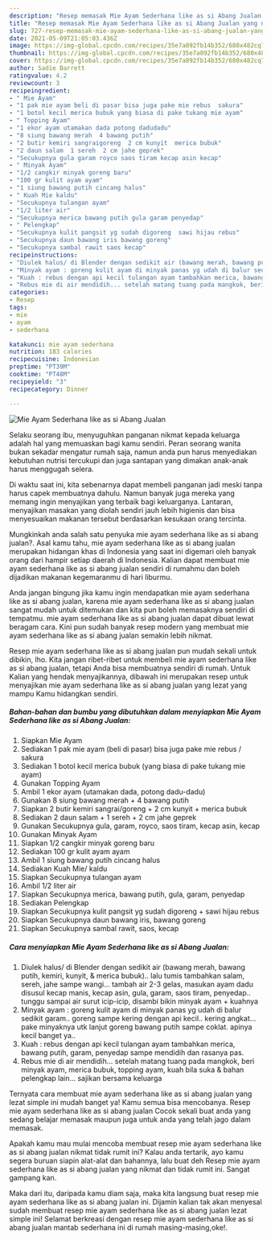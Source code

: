 ```yaml
---
description: "Resep memasak Mie Ayam Sederhana like as si Abang Jualan yang nikmat Untuk Jualan"
title: "Resep memasak Mie Ayam Sederhana like as si Abang Jualan yang nikmat Untuk Jualan"
slug: 727-resep-memasak-mie-ayam-sederhana-like-as-si-abang-jualan-yang-nikmat-untuk-jualan
date: 2021-05-09T21:05:03.436Z
image: https://img-global.cpcdn.com/recipes/35e7a892fb14b352/680x482cq70/mie-ayam-sederhana-like-as-si-abang-jualan-foto-resep-utama.jpg
thumbnail: https://img-global.cpcdn.com/recipes/35e7a892fb14b352/680x482cq70/mie-ayam-sederhana-like-as-si-abang-jualan-foto-resep-utama.jpg
cover: https://img-global.cpcdn.com/recipes/35e7a892fb14b352/680x482cq70/mie-ayam-sederhana-like-as-si-abang-jualan-foto-resep-utama.jpg
author: Sadie Barrett
ratingvalue: 4.2
reviewcount: 3
recipeingredient:
- " Mie Ayam"
- "1 pak mie ayam beli di pasar bisa juga pake mie rebus  sakura"
- "1 botol kecil merica bubuk yang biasa di pake tukang mie ayam"
- " Topping Ayam"
- "1 ekor ayam utamakan dada potong dadudadu"
- "8 siung bawang merah  4 bawang putih"
- "2 butir kemiri sangraigoreng  2 cm kunyit  merica bubuk"
- "2 daun salam  1 sereh  2 cm jahe geprek"
- "Secukupnya gula garam royco saos tiram kecap asin kecap"
- " Minyak Ayam"
- "1/2 cangkir minyak goreng baru"
- "100 gr kulit ayam ayam"
- "1 siung bawang putih cincang halus"
- " Kuah Mie kaldu"
- "Secukupnya tulangan ayam"
- "1/2 liter air"
- "Secukupnya merica bawang putih gula garam penyedap"
- " Pelengkap"
- "Secukupnya kulit pangsit yg sudah digoreng  sawi hijau rebus"
- "Secukupnya daun bawang iris bawang goreng"
- "Secukupnya sambal rawit saos kecap"
recipeinstructions:
- "Diulek halus/ di Blender dengan sedikit air (bawang merah, bawang putih, kemiri, kunyit, &amp; merica bubuk).. lalu tumis tambahkan salam, sereh, jahe sampe wangi... tambah air 2-3 gelas, masukan ayam dadu disusul kecap manis, kecap asin, gula, garam, saos tiram, penyedap.. tunggu sampai air surut icip-icip, disambi bikin minyak ayam + kuahnya"
- "Minyak ayam : goreng kulit ayam di minyak panas yg udah di balur sedikit garam.. goreng sampe kering dengan api kecil.. kering angkat... pake minyaknya utk lanjut goreng bawang putih sampe coklat. apinya kecil banget ya.."
- "Kuah : rebus dengan api kecil tulangan ayam tambahkan merica, bawang putih, garam, penyedap sampe mendidih dan rasanya pas."
- "Rebus mie di air mendidih... setelah matang tuang pada mangkok, beri minyak ayam, merica bubuk, topping ayam, kuah bila suka &amp; bahan pelengkap lain... sajikan bersama keluarga"
categories:
- Resep
tags:
- mie
- ayam
- sederhana

katakunci: mie ayam sederhana 
nutrition: 183 calories
recipecuisine: Indonesian
preptime: "PT39M"
cooktime: "PT48M"
recipeyield: "3"
recipecategory: Dinner

---
```



![Mie Ayam Sederhana like as si Abang Jualan](https://img-global.cpcdn.com/recipes/35e7a892fb14b352/680x482cq70/mie-ayam-sederhana-like-as-si-abang-jualan-foto-resep-utama.jpg)

Selaku seorang ibu, menyuguhkan panganan nikmat kepada keluarga adalah hal yang memuaskan bagi kamu sendiri. Peran seorang  wanita bukan sekadar mengatur rumah saja, namun anda pun harus menyediakan kebutuhan nutrisi tercukupi dan juga santapan yang dimakan anak-anak harus menggugah selera.

Di waktu  saat ini, kita sebenarnya dapat membeli panganan jadi meski tanpa harus capek membuatnya dahulu. Namun banyak juga mereka yang memang ingin menyajikan yang terbaik bagi keluarganya. Lantaran, menyajikan masakan yang diolah sendiri jauh lebih higienis dan bisa menyesuaikan makanan tersebut berdasarkan kesukaan orang tercinta. 



Mungkinkah anda salah satu penyuka mie ayam sederhana like as si abang jualan?. Asal kamu tahu, mie ayam sederhana like as si abang jualan merupakan hidangan khas di Indonesia yang saat ini digemari oleh banyak orang dari hampir setiap daerah di Indonesia. Kalian dapat membuat mie ayam sederhana like as si abang jualan sendiri di rumahmu dan boleh dijadikan makanan kegemaranmu di hari liburmu.

Anda jangan bingung jika kamu ingin mendapatkan mie ayam sederhana like as si abang jualan, karena mie ayam sederhana like as si abang jualan sangat mudah untuk ditemukan dan kita pun boleh memasaknya sendiri di tempatmu. mie ayam sederhana like as si abang jualan dapat dibuat lewat beragam cara. Kini pun sudah banyak resep modern yang membuat mie ayam sederhana like as si abang jualan semakin lebih nikmat.

Resep mie ayam sederhana like as si abang jualan pun mudah sekali untuk dibikin, lho. Kita jangan ribet-ribet untuk membeli mie ayam sederhana like as si abang jualan, tetapi Anda bisa membuatnya sendiri di rumah. Untuk Kalian yang hendak menyajikannya, dibawah ini merupakan resep untuk menyajikan mie ayam sederhana like as si abang jualan yang lezat yang mampu Kamu hidangkan sendiri.

<!--inarticleads1-->

##### Bahan-bahan dan bumbu yang dibutuhkan dalam menyiapkan Mie Ayam Sederhana like as si Abang Jualan:

1. Siapkan  Mie Ayam
1. Sediakan 1 pak mie ayam (beli di pasar) bisa juga pake mie rebus / sakura
1. Sediakan 1 botol kecil merica bubuk (yang biasa di pake tukang mie ayam)
1. Gunakan  Topping Ayam
1. Ambil 1 ekor ayam (utamakan dada, potong dadu-dadu)
1. Gunakan 8 siung bawang merah + 4 bawang putih
1. Siapkan 2 butir kemiri sangrai/goreng + 2 cm kunyit + merica bubuk
1. Sediakan 2 daun salam + 1 sereh + 2 cm jahe geprek
1. Gunakan Secukupnya gula, garam, royco, saos tiram, kecap asin, kecap
1. Gunakan  Minyak Ayam
1. Siapkan 1/2 cangkir minyak goreng baru
1. Sediakan 100 gr kulit ayam ayam
1. Ambil 1 siung bawang putih cincang halus
1. Sediakan  Kuah Mie/ kaldu
1. Siapkan Secukupnya tulangan ayam
1. Ambil 1/2 liter air
1. Siapkan Secukupnya merica, bawang putih, gula, garam, penyedap
1. Sediakan  Pelengkap
1. Siapkan Secukupnya kulit pangsit yg sudah digoreng + sawi hijau rebus
1. Siapkan Secukupnya daun bawang iris, bawang goreng
1. Siapkan Secukupnya sambal rawit, saos, kecap




<!--inarticleads2-->

##### Cara menyiapkan Mie Ayam Sederhana like as si Abang Jualan:

1. Diulek halus/ di Blender dengan sedikit air (bawang merah, bawang putih, kemiri, kunyit, &amp; merica bubuk).. lalu tumis tambahkan salam, sereh, jahe sampe wangi... tambah air 2-3 gelas, masukan ayam dadu disusul kecap manis, kecap asin, gula, garam, saos tiram, penyedap.. tunggu sampai air surut icip-icip, disambi bikin minyak ayam + kuahnya
1. Minyak ayam : goreng kulit ayam di minyak panas yg udah di balur sedikit garam.. goreng sampe kering dengan api kecil.. kering angkat... pake minyaknya utk lanjut goreng bawang putih sampe coklat. apinya kecil banget ya..
1. Kuah : rebus dengan api kecil tulangan ayam tambahkan merica, bawang putih, garam, penyedap sampe mendidih dan rasanya pas.
1. Rebus mie di air mendidih... setelah matang tuang pada mangkok, beri minyak ayam, merica bubuk, topping ayam, kuah bila suka &amp; bahan pelengkap lain... sajikan bersama keluarga




Ternyata cara membuat mie ayam sederhana like as si abang jualan yang lezat simple ini mudah banget ya! Kamu semua bisa mencobanya. Resep mie ayam sederhana like as si abang jualan Cocok sekali buat anda yang sedang belajar memasak maupun juga untuk anda yang telah jago dalam memasak.

Apakah kamu mau mulai mencoba membuat resep mie ayam sederhana like as si abang jualan nikmat tidak rumit ini? Kalau anda tertarik, ayo kamu segera buruan siapin alat-alat dan bahannya, lalu buat deh Resep mie ayam sederhana like as si abang jualan yang nikmat dan tidak rumit ini. Sangat gampang kan. 

Maka dari itu, daripada kamu diam saja, maka kita langsung buat resep mie ayam sederhana like as si abang jualan ini. Dijamin kalian tak akan menyesal sudah membuat resep mie ayam sederhana like as si abang jualan lezat simple ini! Selamat berkreasi dengan resep mie ayam sederhana like as si abang jualan mantab sederhana ini di rumah masing-masing,oke!.

